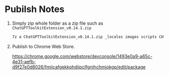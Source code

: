 # Pubilsh Notes

1. Simply zip whole folder as a zip file such as `ChatGPTToolkitExtension_v0.14.1.zip`

    ```sh
    7z a ChatGPTToolkitExtension_v0.14.1.zip _locales images scripts CHANGELOG.md manifest.json README.md
    ```

2. Publish to Chrome Web Store.

    <https://chrome.google.com/webstore/devconsole/1493e0a9-a65c-4e31-aefb-d9f27e0d8026/fmijcafgekkphdijpclfgnjhchmiokgp/edit/package>